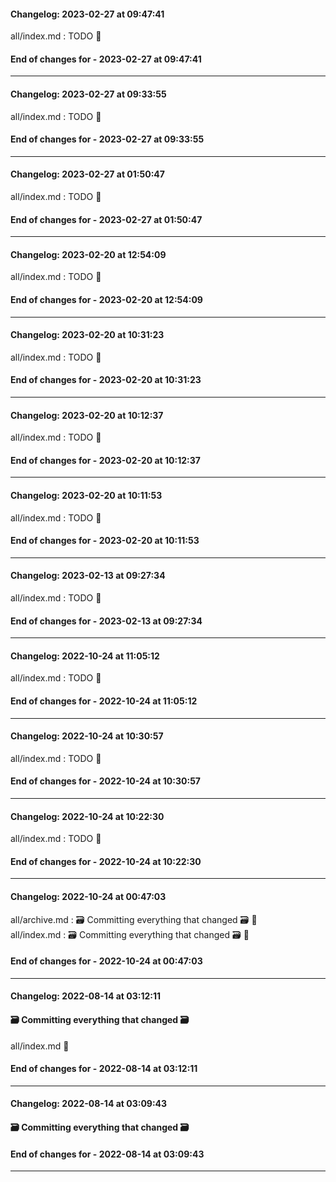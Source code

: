 #### Changelog: 2023-02-27 at 09:47:41  

all/index.md : TODO 🚀  
  
#### End of changes for  - 2023-02-27 at 09:47:41  
  
----  
  
#### Changelog: 2023-02-27 at 09:33:55  

all/index.md : TODO 🚀  
  
#### End of changes for  - 2023-02-27 at 09:33:55  
  
----  
  
#### Changelog: 2023-02-27 at 01:50:47  

all/index.md : TODO 🚀  
  
#### End of changes for  - 2023-02-27 at 01:50:47  
  
----  
  
#### Changelog: 2023-02-20 at 12:54:09  

all/index.md : TODO 🚀  
  
#### End of changes for  - 2023-02-20 at 12:54:09  
  
----  
  
#### Changelog: 2023-02-20 at 10:31:23  

all/index.md : TODO 🚀  
  
#### End of changes for  - 2023-02-20 at 10:31:23  
  
----  
  
#### Changelog: 2023-02-20 at 10:12:37  

all/index.md : TODO 🚀  
  
#### End of changes for  - 2023-02-20 at 10:12:37  
  
----  
  
#### Changelog: 2023-02-20 at 10:11:53  

all/index.md : TODO 🚀  
  
#### End of changes for  - 2023-02-20 at 10:11:53  
  
----  
  
#### Changelog: 2023-02-13 at 09:27:34  

all/index.md : TODO 🚀  
  
#### End of changes for  - 2023-02-13 at 09:27:34  
  
----  
  
#### Changelog: 2022-10-24 at 11:05:12  

all/index.md : TODO 🚀  
  
#### End of changes for  - 2022-10-24 at 11:05:12  
  
----  
  
#### Changelog: 2022-10-24 at 10:30:57  

all/index.md : TODO 🚀  
  
#### End of changes for  - 2022-10-24 at 10:30:57  
  
----  
  
#### Changelog: 2022-10-24 at 10:22:30  

all/index.md : TODO 🚀  
  
#### End of changes for  - 2022-10-24 at 10:22:30  
  
----  
  
#### Changelog: 2022-10-24 at 00:47:03  

all/archive.md : 🗃️ Committing everything that changed 🗃️ 🚀  
all/index.md : 🗃️ Committing everything that changed 🗃️ 🚀  
  
#### End of changes for  - 2022-10-24 at 00:47:03  
  
----  
  
#### Changelog: 2022-08-14 at 03:12:11  
#### 🗃️ Committing everything that changed 🗃️  
  
all/index.md      🚀  
  
#### End of changes for  - 2022-08-14 at 03:12:11  
  
----  
  
#### Changelog: 2022-08-14 at 03:09:43  
#### 🗃️ Committing everything that changed 🗃️  
  
  
#### End of changes for  - 2022-08-14 at 03:09:43  
  
----  
  
